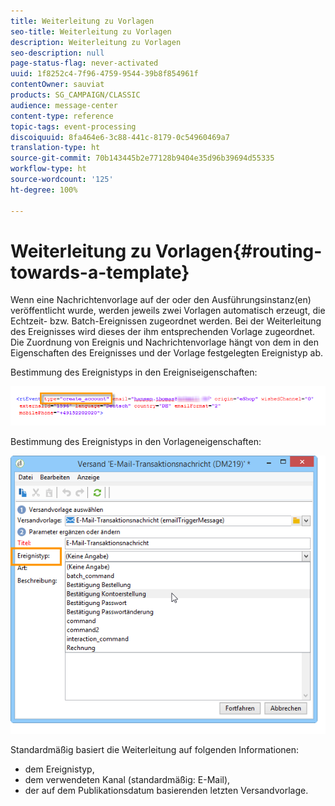```yaml
---
title: Weiterleitung zu Vorlagen
seo-title: Weiterleitung zu Vorlagen
description: Weiterleitung zu Vorlagen
seo-description: null
page-status-flag: never-activated
uuid: 1f8252c4-7f96-4759-9544-39b8f854961f
contentOwner: sauviat
products: SG_CAMPAIGN/CLASSIC
audience: message-center
content-type: reference
topic-tags: event-processing
discoiquuid: 8fa464e6-3c88-441c-8179-0c54960469a7
translation-type: ht
source-git-commit: 70b143445b2e77128b9404e35d96b39694d55335
workflow-type: ht
source-wordcount: '125'
ht-degree: 100%

---
```



# Weiterleitung zu Vorlagen{#routing-towards-a-template}

Wenn eine Nachrichtenvorlage auf der oder den Ausführungsinstanz(en) veröffentlicht wurde, werden jeweils zwei Vorlagen automatisch erzeugt, die Echtzeit- bzw. Batch-Ereignissen zugeordnet werden. Bei der Weiterleitung des Ereignisses wird dieses der ihm entsprechenden Vorlage zugeordnet. Die Zuordnung von Ereignis und Nachrichtenvorlage hängt von dem in den Eigenschaften des Ereignisses und der Vorlage festgelegten Ereignistyp ab.

Bestimmung des Ereignistyps in den Ereigniseigenschaften:

![](assets/messagecenter_event_type_001.png)

Bestimmung des Ereignistyps in den Vorlageneigenschaften:

![](assets/messagecenter_event_type_002.png)

Standardmäßig basiert die Weiterleitung auf folgenden Informationen:

* dem Ereignistyp,
* dem verwendeten Kanal (standardmäßig: E-Mail),
* der auf dem Publikationsdatum basierenden letzten Versandvorlage.

